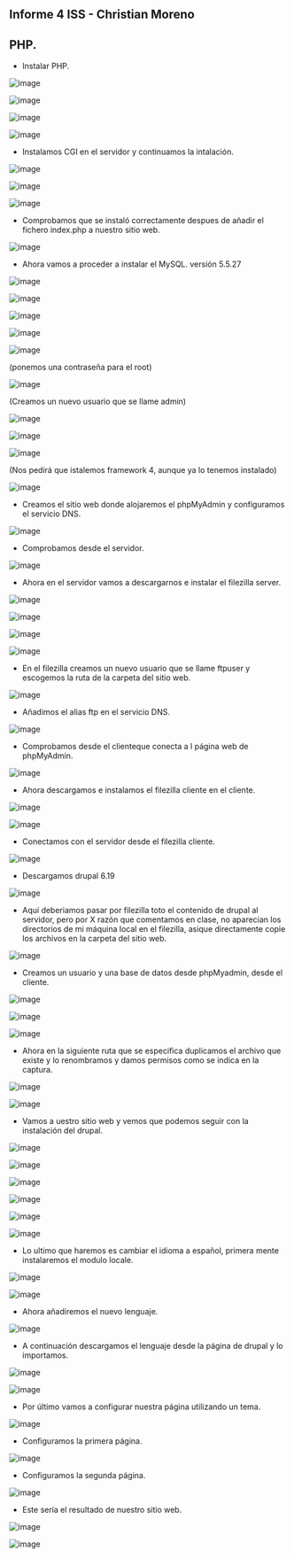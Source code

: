 ## Informe 4 ISS - Christian Moreno 

## PHP.

  - Instalar PHP.

![image](https://github.com/christianjmx/SRD_christian/blob/main/Tema%204/ISS%20Windows/ISS%20Windows%204/IMG/1.png)

![image](https://github.com/christianjmx/SRD_christian/blob/main/Tema%204/ISS%20Windows/ISS%20Windows%204/IMG/2.png)

![image](https://github.com/christianjmx/SRD_christian/blob/main/Tema%204/ISS%20Windows/ISS%20Windows%204/IMG/3.png)

![image](https://github.com/christianjmx/SRD_christian/blob/main/Tema%204/ISS%20Windows/ISS%20Windows%204/IMG/4.png)

  - Instalamos CGI en el servidor y continuamos la intalación.

![image](https://github.com/christianjmx/SRD_christian/blob/main/Tema%204/ISS%20Windows/ISS%20Windows%204/IMG/5.png)

![image](https://github.com/christianjmx/SRD_christian/blob/main/Tema%204/ISS%20Windows/ISS%20Windows%204/IMG/6.png)

![image](https://github.com/christianjmx/SRD_christian/blob/main/Tema%204/ISS%20Windows/ISS%20Windows%204/IMG/7.png)

  - Comprobamos que se instaló correctamente despues de añadir el fichero index.php a nuestro sitio web.

![image](https://github.com/christianjmx/SRD_christian/blob/main/Tema%204/ISS%20Windows/ISS%20Windows%204/IMG/8.png)

  - Ahora vamos a proceder a instalar el MySQL. versión 5.5.27

![image](https://github.com/christianjmx/SRD_christian/blob/main/Tema%204/ISS%20Windows/ISS%20Windows%204/IMG/9.png)

![image](https://github.com/christianjmx/SRD_christian/blob/main/Tema%204/ISS%20Windows/ISS%20Windows%204/IMG/10.png)

![image](https://github.com/christianjmx/SRD_christian/blob/main/Tema%204/ISS%20Windows/ISS%20Windows%204/IMG/11.png)

![image](https://github.com/christianjmx/SRD_christian/blob/main/Tema%204/ISS%20Windows/ISS%20Windows%204/IMG/12.png)

![image](https://github.com/christianjmx/SRD_christian/blob/main/Tema%204/ISS%20Windows/ISS%20Windows%204/IMG/13.png)

  (ponemos una contraseña para el root)

![image](https://github.com/christianjmx/SRD_christian/blob/main/Tema%204/ISS%20Windows/ISS%20Windows%204/IMG/14.png)

  (Creamos un nuevo usuario que se llame admin)
  
![image](https://github.com/christianjmx/SRD_christian/blob/main/Tema%204/ISS%20Windows/ISS%20Windows%204/IMG/15.png)

![image](https://github.com/christianjmx/SRD_christian/blob/main/Tema%204/ISS%20Windows/ISS%20Windows%204/IMG/16.png)

![image](https://github.com/christianjmx/SRD_christian/blob/main/Tema%204/ISS%20Windows/ISS%20Windows%204/IMG/17.png)

  (Nos pedirá que istalemos framework 4, aunque ya lo tenemos instalado)
  
![image](https://github.com/christianjmx/SRD_christian/blob/main/Tema%204/ISS%20Windows/ISS%20Windows%204/IMG/18.png)

  - Creamos el sitio web donde alojaremos el phpMyAdmin y configuramos el servicio DNS.

![image](https://github.com/christianjmx/SRD_christian/blob/main/Tema%204/ISS%20Windows/ISS%20Windows%204/IMG/19.png)

  - Comprobamos desde el servidor.

![image](https://github.com/christianjmx/SRD_christian/blob/main/Tema%204/ISS%20Windows/ISS%20Windows%204/IMG/20.png)

  - Ahora en el servidor vamos a descargarnos e instalar  el filezilla server.

![image](https://github.com/christianjmx/SRD_christian/blob/main/Tema%204/ISS%20Windows/ISS%20Windows%204/IMG/21.png)

![image](https://github.com/christianjmx/SRD_christian/blob/main/Tema%204/ISS%20Windows/ISS%20Windows%204/IMG/22.png)

![image](https://github.com/christianjmx/SRD_christian/blob/main/Tema%204/ISS%20Windows/ISS%20Windows%204/IMG/23.png)

![image](https://github.com/christianjmx/SRD_christian/blob/main/Tema%204/ISS%20Windows/ISS%20Windows%204/IMG/24.png)

  - En el filezilla creamos un nuevo usuario que se llame ftpuser y escogemos la ruta de la carpeta del sitio web.

![image](https://github.com/christianjmx/SRD_christian/blob/main/Tema%204/ISS%20Windows/ISS%20Windows%204/IMG/25.png)

  - Añadimos el alias ftp en el servicio DNS.

![image](https://github.com/christianjmx/SRD_christian/blob/main/Tema%204/ISS%20Windows/ISS%20Windows%204/IMG/26.png)

  - Comprobamos desde el clienteque conecta a l página web de phpMyAdmin.

![image](https://github.com/christianjmx/SRD_christian/blob/main/Tema%204/ISS%20Windows/ISS%20Windows%204/IMG/27.png)

  - Ahora descargamos e instalamos el filezilla cliente en el cliente.

![image](https://github.com/christianjmx/SRD_christian/blob/main/Tema%204/ISS%20Windows/ISS%20Windows%204/IMG/28.png)

![image](https://github.com/christianjmx/SRD_christian/blob/main/Tema%204/ISS%20Windows/ISS%20Windows%204/IMG/29.png)

  - Conectamos con el servidor desde el filezilla cliente.

![image](https://github.com/christianjmx/SRD_christian/blob/main/Tema%204/ISS%20Windows/ISS%20Windows%204/IMG/30.png)

  - Descargamos drupal 6.19

![image](https://github.com/christianjmx/SRD_christian/blob/main/Tema%204/ISS%20Windows/ISS%20Windows%204/IMG/31.png)

  - Aquí deberiamos pasar por filezilla toto el contenido de drupal al servidor, pero por X razón que comentamos en clase, no aparecian los directorios de mi máquina local en el filezilla, asique directamente copie los archivos en la carpeta del sitio web.

![image](https://github.com/christianjmx/SRD_christian/blob/main/Tema%204/ISS%20Windows/ISS%20Windows%204/IMG/32.png)

  - Creamos un usuario y una base de datos desde phpMyadmin, desde el cliente.

![image](https://github.com/christianjmx/SRD_christian/blob/main/Tema%204/ISS%20Windows/ISS%20Windows%204/IMG/33.png)

![image](https://github.com/christianjmx/SRD_christian/blob/main/Tema%204/ISS%20Windows/ISS%20Windows%204/IMG/34.png)

![image](https://github.com/christianjmx/SRD_christian/blob/main/Tema%204/ISS%20Windows/ISS%20Windows%204/IMG/35.png)

  - Ahora en la siguiente ruta que se especifica duplicamos el archivo que existe y lo renombramos y damos permisos como se indica en la captura.

![image](https://github.com/christianjmx/SRD_christian/blob/main/Tema%204/ISS%20Windows/ISS%20Windows%204/IMG/36.png)

![image](https://github.com/christianjmx/SRD_christian/blob/main/Tema%204/ISS%20Windows/ISS%20Windows%204/IMG/37.png)

  - Vamos a uestro sitio web y vemos que podemos seguir con la instalación del drupal.

![image](https://github.com/christianjmx/SRD_christian/blob/main/Tema%204/ISS%20Windows/ISS%20Windows%204/IMG/38.png)

![image](https://github.com/christianjmx/SRD_christian/blob/main/Tema%204/ISS%20Windows/ISS%20Windows%204/IMG/39.png)

![image](https://github.com/christianjmx/SRD_christian/blob/main/Tema%204/ISS%20Windows/ISS%20Windows%204/IMG/40.png)

![image](https://github.com/christianjmx/SRD_christian/blob/main/Tema%204/ISS%20Windows/ISS%20Windows%204/IMG/41.png)

![image](https://github.com/christianjmx/SRD_christian/blob/main/Tema%204/ISS%20Windows/ISS%20Windows%204/IMG/42.png)

![image](https://github.com/christianjmx/SRD_christian/blob/main/Tema%204/ISS%20Windows/ISS%20Windows%204/IMG/43.png)

  - Lo ultimo que haremos es cambiar el idioma a español, primera mente instalaremos el modulo locale.

![image](https://github.com/christianjmx/SRD_christian/blob/main/Tema%204/ISS%20Windows/ISS%20Windows%204/IMG/44.png)

![image](https://github.com/christianjmx/SRD_christian/blob/main/Tema%204/ISS%20Windows/ISS%20Windows%204/IMG/45.png)

  - Ahora añadiremos el nuevo lenguaje.

![image](https://github.com/christianjmx/SRD_christian/blob/main/Tema%204/ISS%20Windows/ISS%20Windows%204/IMG/46.png)

  - A continuación descargamos el lenguaje desde la página de drupal y lo importamos.

![image]()

![image]()

  - Por último vamos a configurar nuestra página utilizando un tema.

![image](https://github.com/christianjmx/SRD_christian/blob/main/Tema%204/ISS%20Windows/ISS%20Windows%204/IMG/47.png)

  - Configuramos la primera página.

![image](https://github.com/christianjmx/SRD_christian/blob/main/Tema%204/ISS%20Windows/ISS%20Windows%204/IMG/48.png)

  - Configuramos la segunda página.

![image](https://github.com/christianjmx/SRD_christian/blob/main/Tema%204/ISS%20Windows/ISS%20Windows%204/IMG/49.png)

  - Este sería el resultado de nuestro sitio web.

![image](https://github.com/christianjmx/SRD_christian/blob/main/Tema%204/ISS%20Windows/ISS%20Windows%204/IMG/50.png)

![image](https://github.com/christianjmx/SRD_christian/blob/main/Tema%204/ISS%20Windows/ISS%20Windows%204/IMG/51.png)


